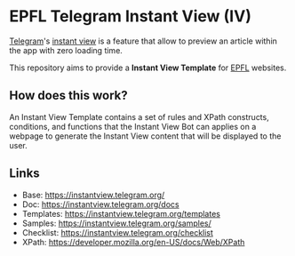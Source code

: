 # EPFL Telegram Instant View (IV)

[Telegram]'s [instant view] is a feature that allow to preview an article within
the app with zero loading time.

This repository aims to provide a **Instant View Template** for [EPFL] websites.

## How does this work?

An Instant View Template contains a set of rules and XPath constructs,
conditions, and functions that the Instant View Bot can applies on a webpage to
generate the Instant View content that will be displayed to the user.

## Links

* Base: https://instantview.telegram.org/
* Doc: https://instantview.telegram.org/docs
* Templates: https://instantview.telegram.org/templates
* Samples: https://instantview.telegram.org/samples/
* Checklist: https://instantview.telegram.org/checklist
* XPath: https://developer.mozilla.org/en-US/docs/Web/XPath

[Telegram]: https://www.telegram.org/
[instant view]: https://instantview.telegram.org/
[EPFL]: https://www.epfl.ch
